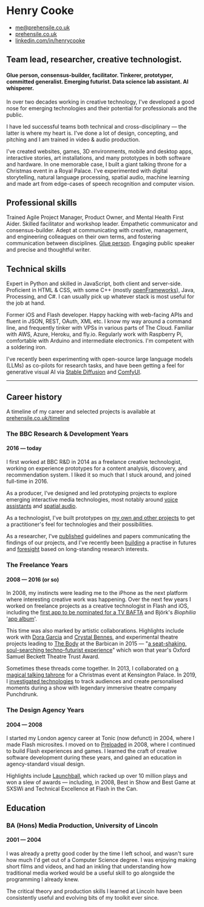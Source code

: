 # Henry Cooke   

- me@prehensile.co.uk
- [prehensile.co.uk](https://prehensile.co.uk/)
- [linkedin.com/in/henrycooke](https://www.linkedin.com/in/henrycooke/)

## Team lead, researcher, creative technologist.

#### Glue person, consensus-builder, facilitator. Tinkerer, prototyper, committed generalist. Emerging futurist. Data science lab assistant. AI whisperer.

In over two decades working in creative technology, I've developed a good nose for emerging technologies and their potential for professionals and the public.

I have led successful teams both technical and cross-disciplinary — the latter is where my heart is. I've done a lot of design, concepting, and pitching and I am trained in video & audio production.

I've created websites, games, 3D environments, mobile and desktop apps, interactive stories, art installations, and many prototypes in both software and hardware. In one memorable case, I built a giant talking throne for a Christmas event in a Royal Palace. I've experimented with digital storytelling, natural language processing, spatial audio, machine learning and made art from edge-cases of speech recognition and computer vision.


## Professional skills

Trained Agile Project Manager, Product Owner, and Mental Health First Aider. Skilled facilitator and workshop leader. Empathetic communicator and consensus-builder. Adept at communicating with creative, management, and engineering colleagues on their own terms, and fostering communication between disciplines. [Glue person](https://www.linkedin.com/pulse/glue-people-one-most-desired-job-market-enza-artino/). Engaging public speaker and precise and thoughtful writer. 

## Technical skills

Expert in Python and skilled in JavaScript, both client and server-side. Proficient in HTML & CSS, with some C++ (mostly [openFrameworks](https://openframeworks.cc/)), Java, Processing, and C#. I can usually pick up whatever stack is most useful for the job at hand. 

Former iOS and Flash developer. Happy hacking with web-facing APIs and fluent in JSON, REST, OAuth, XML etc. I know my way around a command line, and frequently tinker with VPSs in various parts of The Cloud. Familiar with AWS, Azure, Heroku, and fly.io. Regularly work with Raspberry Pi, comfortable with Arduino and intermediate electronics. I'm competent with a soldering iron.

I've recently been experimenting with open-source large language models (LLMs) as co-pilots for research tasks, and have been getting a feel for generative visual AI via [Stable Diffusion](https://en.wikipedia.org/wiki/Stable_Diffusion) and [ComfyUI](https://github.com/comfyanonymous/ComfyUI).

---

## Career history

A timeline of my career and selected projects is available at
[prehensile.co.uk/timeline](https://prehensile.co.uk/timeline/)

### The BBC Research & Development Years
#### 2016 — today

I first worked at BBC R&D in 2014 as a freelance creative technologist, working on experience prototypes for a content analysis, discovery, and recommendation system. I liked it so much that I stuck around, and joined full-time in 2016.

As a producer, I've designed and led prototyping projects to explore emerging interactive media technologies, most notably around [voice assistants](https://www.bbc.co.uk/rd/projects/talking-with-machines) and [spatial audio](https://www.bbc.co.uk/rd/blog/2021-01-audio-augmented-reality-spatial-voice).

As a technologist, I've built prototypes on [my own and other projects](https://www.bbc.co.uk/rd/people/henry-cooke?Type=Projects&Decade=All) to get a practitioner's feel for technologies and their possibilities.

As a researcher, I've [published](https://www.semanticscholar.org/author/Henry-Cooke/46422799) guidelines and papers communicating the findings of our projects, and I've recently been [building](https://www.bbc.co.uk/rd/blog/2022-07-introducing-r-and-d-futures) a practise in futures and [foresight](https://www.bbc.co.uk/rd/blog/2023-10-projections-things-are-not-normal) based on long-standing research interests.

### The Freelance Years
#### 2008 — 2016 (or so)

In 2008, my instincts were leading me to the iPhone as the next platform where interesting creative work was happening. Over the next few years I worked on freelance projects as a creative technologist in Flash and iOS, including the [first app to be nominated for a TV BAFTA](https://www.telegraph.co.uk/technology/mobile-phones/8475033/Malcolm-Tucker-iPhone-app-nominated-for-Bafta.html) and Björk's _Biophilia_ '[app album](https://en.wikipedia.org/wiki/Biophilia_(album)#App)'.

This time was also marked by artistic collaborations. Highlights include work with [Dora Garcia](https://twentythreemillionstories.org/) and [Crystal Bennes](https://www.crystalbennes.com/portfolio/when-computers-were-women/), and experimental theatre projects leading to [The Body](https://nigelandlouise.com/The-Body) at the Barbican in 2015 — "[a seat-shaking, soul-searching techno-futurist experience](https://www.theguardian.com/stage/2015/nov/22/the-body-review-barbican)" which won that year's Oxford Samuel Beckett Theatre Trust Award.

Sometimes these threads come together. In 2013, I collaborated on [a magical talking tahrone](http://elkworks.co.uk/throne) for a Christmas event at Kensington Palace. In 2019, I [investigated technologies](https://motherultimate.com/projects/theatre) to track audiences and create personalised moments during a show with legendary immersive theatre company Punchdrunk.

### The Design Agency Years
#### 2004 — 2008

I started my London agency career at Tonic (now defunct) in 2004, where I made Flash microsites. I moved on to [Preloaded](https://www.preloaded.com) in 2008, where I continued to build Flash experiences and games. I learned the craft of creative software development during these years, and gained an education in agency-standard visual design.

Highlights include [Launchball](https://preloaded.com/work/launchball/), which racked up over 10 million plays and won a slew of awards — including, in 2008, Best in Show and Best Game at SXSWi and Technical Excellence at Flash in the Can.   

## Education
### BA (Hons) Media Production, University of Lincoln
#### 2001 — 2004

I was already a pretty good coder by the time I left school, and wasn't sure how much I'd get out of a Computer Science degree. I was enjoying making short films and videos, and had an inkling that understanding how traditional media worked would be a useful skill to go alongside the programming I already knew.

The critical theory and production skills I learned at Lincoln have been consistently useful and evolving bits of my toolkit ever since.

